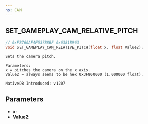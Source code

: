 ```yaml
---
ns: CAM
---
```

## SET_GAMEPLAY_CAM_RELATIVE_PITCH

```c
// 0xFB760AF4F537B8BF 0x6381B963
void SET_GAMEPLAY_CAM_RELATIVE_PITCH(float x, float Value2);
```

```
Sets the camera pitch.

Parameters:
x = pitches the camera on the x axis.
Value2 = always seems to be hex 0x3F800000 (1.000000 float).

NativeDB Introduced: v1207
```

## Parameters
* **x**:
* **Value2**:

